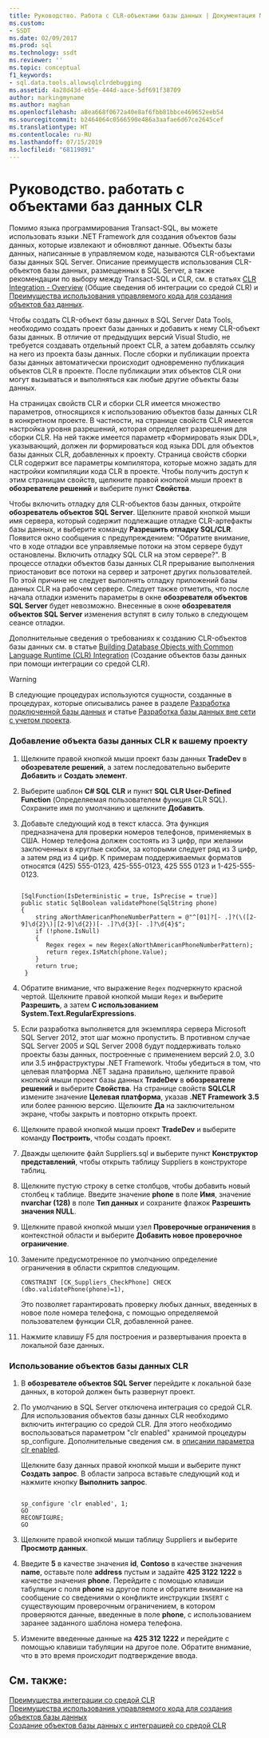 ```yaml
---
title: Руководство. Работа с CLR-объектами базы данных | Документация Майкрософт
ms.custom:
- SSDT
ms.date: 02/09/2017
ms.prod: sql
ms.technology: ssdt
ms.reviewer: ''
ms.topic: conceptual
f1_keywords:
- sql.data.tools.allowsqlclrdebugging
ms.assetid: 4a28d43d-eb5e-444d-aace-5df691f38709
author: markingmyname
ms.author: maghan
ms.openlocfilehash: a8ea668f0672a40e8af6fbb81bbce469652eeb54
ms.sourcegitcommit: b2464064c0566590e486a3aafae6d67ce2645cef
ms.translationtype: HT
ms.contentlocale: ru-RU
ms.lasthandoff: 07/15/2019
ms.locfileid: "68119891"
---
```

# <a name="how-to-work-with-clr-database-objects"></a>Руководство. работать с объектами баз данных CLR
Помимо языка программирования Transact\-SQL, вы можете использовать языки .NET Framework для создания объектов базы данных, которые извлекают и обновляют данные. Объекты базы данных, написанные в управляемом коде, называются CLR-объектами базы данных SQL Server. Описание преимуществ использования CLR-объектов базы данных, размещенных в SQL Server, а также рекомендации по выбору между Transact\-SQL и CLR, см. в статьях [CLR Integration - Overview](../relational-databases/clr-integration/clr-integration-overview.md) (Общие сведения об интеграции со средой CLR) и [Преимущества использования управляемого кода для создания объектов баз данных](https://msdn.microsoft.com/library/k2e1fb36.aspx).  
  
Чтобы создать CLR-объект базы данных в SQL Server Data Tools, необходимо создать проект базы данных и добавить к нему CLR-объект базы данных. В отличие от предыдущих версий Visual Studio, не требуется создавать отдельный проект CLR, а затем добавлять ссылку на него из проекта базы данных. После сборки и публикации проекта базы данных автоматически происходит одновременно публикация объектов CLR в проекте. После публикации этих объектов CLR они могут вызываться и выполняться как любые другие объекты базы данных.  
  
На страницах свойств CLR и сборки CLR имеется множество параметров, относящихся к использованию объектов базы данных CLR в конкретном проекте. В частности, на странице свойств CLR имеется настройка уровня разрешений, которая определяет разрешения для сборки CLR. На ней также имеется параметр «Формировать язык DDL», указывающий, должен ли формироваться код языка DDL для объектов базы данных CLR, добавленных к проекту. Страница свойств сборки CLR содержит все параметры компилятора, которые можно задать для настройки компиляции кода CLR в проекте. Чтобы получить доступ к этим страницам свойств, щелкните правой кнопкой мыши проект в **обозревателе решений** и выберите пункт **Свойства**.  
  
Чтобы включить отладку для CLR-объектов базы данных, откройте **обозреватель объектов SQL Server**. Щелкните правой кнопкой мыши имя сервера, который содержит подлежащие отладке CLR-артефакты базы данных, и выберите команду **Разрешить отладку SQL/CLR**. Появится окно сообщения с предупреждением: "Обратите внимание, что в ходе отладки все управляемые потоки на этом сервере будут остановлены. Включить отладку SQL CLR на этом сервере?". В процессе отладки объектов базы данных CLR прерывание выполнения приостановит все потоки на сервер и затронет других пользователей. По этой причине не следует выполнять отладку приложений базы данных CLR на рабочем сервере. Следует также отметить, что после начала отладки изменить параметры в окне **обозревателя объектов SQL Server** будет невозможно. Внесенные в окне **обозревателя объектов SQL Server** изменения вступят в силу только в следующем сеансе отладки.  
  
Дополнительные сведения о требованиях к созданию CLR-объектов базы данных см. в статье [Building Database Objects with Common Language Runtime (CLR) Integration](https://msdn.microsoft.com/library/ms131046.aspx) (Создание объектов базы данных при помощи интеграции со средой CLR).  
  
> [!WARNING]  
> В следующие процедурах используются сущности, созданные в процедурах, которые описывались ранее в разделе [Разработка подключенной базы данных](../ssdt/connected-database-development.md) и статье [Разработка базы данных вне сети с учетом проекта](../ssdt/project-oriented-offline-database-development.md).  
  
### <a name="to-add-a-clr-database-object-to-your-project"></a>Добавление объекта базы данных CLR к вашему проекту  
  
1.  Щелкните правой кнопкой мыши проект базы данных **TradeDev** в **обозревателе решений**, а затем последовательно выберите **Добавить** и **Создать элемент**.  
  
2.  Выберите шаблон **C# SQL CLR** и пункт **SQL CLR User-Defined Function** (Определяемая пользователем функция CLR SQL). Сохраните имя по умолчанию и щелкните **Добавить**.  
  
3.  Добавьте следующий код в текст класса. Эта функция предназначена для проверки номеров телефонов, применяемых в США. Номер телефона должен состоять из 3 цифр, при желании заключенных в круглые скобки, за которыми следует ряд из 3 цифр, а затем ряд из 4 цифр. К примерам поддерживаемых форматов относятся (425) 555-0123, 425-555-0123, 425 555 0123 и 1-425-555-0123.  
  
    ```  
  
    [SqlFunction(IsDeterministic = true, IsPrecise = true)]  
    public static SqlBoolean validatePhone(SqlString phone)  
    {  
        string aNorthAmericanPhoneNumberPattern = @"^[01]?[- .]?(\([2-9]\d{2}\)|[2-9]\d{2})[- .]?\d{3}[- .]?\d{4}$";  
        if (!phone.IsNull)  
        {  
           Regex regex = new Regex(aNorthAmericanPhoneNumberPattern);  
           return regex.IsMatch(phone.Value);  
        }  
        return true;  
     }  
    ```  
  
4.  Обратите внимание, что выражение `Regex` подчеркнуто красной чертой. Щелкните правой кнопкой мыши `Regex` и выберите **Разрешить**, а затем **С использованием System.Text.RegularExpressions**.  
  
5.  Если разработка выполняется для экземпляра сервера Microsoft SQL Server 2012, этот шаг можно пропустить. В противном случае SQL Server 2005 и SQL Server 2008 будут поддерживать только проекты базы данных, построенные с применением версий 2.0, 3.0 или 3.5 инфраструктуры .NET Framework. Чтобы убедиться в том, что целевая платформа .NET задана правильно, щелкните правой кнопкой мыши проект базы данных **TradeDev** в **обозревателе решений** и выберите **Свойства**. На странице свойств **SQLCLR** измените значение **Целевая платформа**, указав **.NET Framework 3.5** или более раннюю версию. Щелкните **Да** на заключительном экране, чтобы закрыть и повторно открыть проект.  
  
6.  Щелкните правой кнопкой мыши проект **TradeDev** и выберите команду **Построить**, чтобы создать проект.  
  
7.  Дважды щелкните файл Suppliers.sql и выберите пункт **Конструктор представлений**, чтобы открыть таблицу Suppliers в конструкторе таблиц.  
  
8.  Щелкните пустую строку в сетке столбцов, чтобы добавить новый столбец к таблице. Введите значение **phone** в поле **Имя**, значение **nvarchar (128)** в поле **Тип данных** и сохраните флажок **Разрешить значения NULL**.  
  
9. Щелкните правой кнопкой мыши узел **Проверочные ограничения** в контекстной области и выберите **Добавить новое проверочное ограничение**.  
  
10. Замените предусмотренное по умолчанию определение ограничения в области скриптов следующим.  
  
    ```  
    CONSTRAINT [CK_Suppliers_CheckPhone] CHECK (dbo.validatePhone(phone)=1),  
    ```  
  
    Это позволяет гарантировать проверку любых данных, введенных в новое поле номера телефона, с помощью определяемой пользователем функции CLR, добавленной ранее.  
  
11. Нажмите клавишу F5 для построения и развертывания проекта в локальной базе данных.  
  
### <a name="to-use-clr-database-objects"></a>Использование объектов базы данных CLR  
  
1.  В **обозревателе объектов SQL Server** перейдите к локальной базе данных, в которой должен быть развернут проект.  
  
2.  По умолчанию в SQL Server отключена интеграция со средой CLR. Для использования объектов базы данных CLR необходимо включить интеграцию со средой CLR. Для этого необходимо воспользоваться параметром "clr enabled" хранимой процедуры sp_configure. Дополнительные сведения см. в [описании параметра clr enabled](../relational-databases/clr-integration/clr-integration-enabling.md).  
  
    Щелкните базу данных правой кнопкой мыши и выберите пункт **Создать запрос**. В области запроса вставьте следующий код и нажмите кнопку **Выполнить запрос**.  
  
    ```  
  
    sp_configure 'clr enabled', 1;  
    GO  
    RECONFIGURE;  
    GO  
    ```  
  
3.  Щелкните правой кнопкой мыши таблицу Suppliers и выберите **Просмотр данных**.  
  
4.  Введите **5** в качестве значения **id**, **Contoso** в качестве значения **name**, оставьте поле **address** пустым и задайте **425 3122 1222** в качестве значения **phone**. Перейдите с помощью клавиши табуляции с поля **phone** на другое поле и обратите внимание на сообщение со сведениями о конфликте инструкции `INSERT` с существующим проверочным ограничением, в котором проверяются данные, введенные в поле **phone**, с использованием заранее заданного шаблона номера телефона.  
  
5.  Измените введенные данные на **425 312 1222** и перейдите с помощью клавиши табуляции на другое поле. Обратите внимание, что в это время происходит подтверждение ввода.  
  
## <a name="see-also"></a>См. также:  
[Преимущества интеграции со средой CLR](../relational-databases/clr-integration/clr-integration-overview.md)  
[Преимущества использования управляемого кода для создания объектов базы данных](https://msdn.microsoft.com/library/k2e1fb36.aspx)  
[Создание объектов базы данных с интеграцией со средой CLR](https://msdn.microsoft.com/library/ms131046.aspx)  
  
